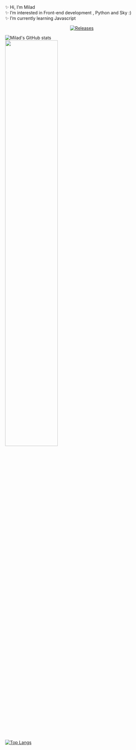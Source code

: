 ✨ Hi, I’m Milad
<br />
✨ I’m interested in Front-end development , Python and Sky :)
<br />
✨ I’m currently learning Javascript
<br />


<p align="center">
  <a href=""><img alt="Releases" src="https://img.shields.io/badge/HTML-5-orange"/></a>
  <a href=""><img alt="" src="https://img.shields.io/badge/CSS-3-blue" /></a>
  <a href=""><img alt="" src="https://img.shields.io/badge/Javascript-Js-yellow" /></a>
</p>

![Milad's GitHub stats](https://github-readme-stats.vercel.app/api?username=MiladNz&show_icons=true&theme=slateorange)
<br />
<img src="https://github-readme-streak-stats.herokuapp.com/?user=MiladNz&theme=dark" width="58%" >
<br />
[![Top Langs](https://github-readme-stats.vercel.app/api/top-langs/?username=MiladNz&theme=graywhite)](https://github.com/anuraghazra/github-readme-stats)
<!---
MiladNz/MiladNz is a ✨ special ✨ repository because its `README.md` (this file) appears on your GitHub profile.
You can click the Preview link to take a look at your changes.
--->
